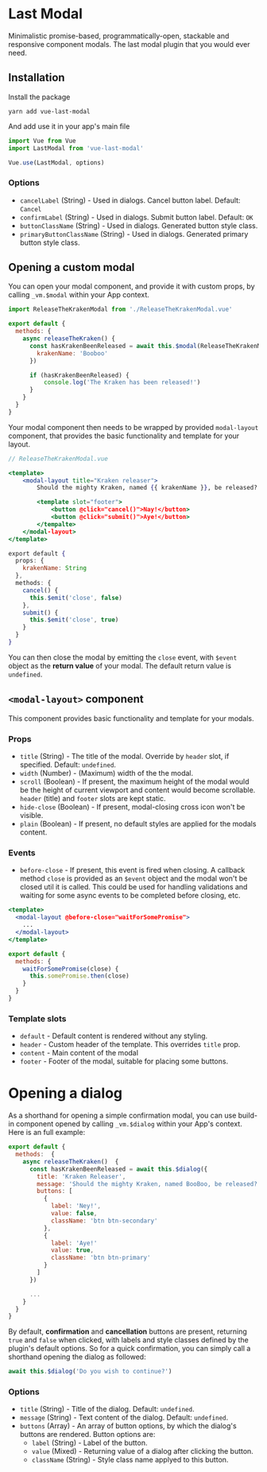 
# Last Modal
Minimalistic promise-based, programmatically-open, stackable and responsive component modals. The last modal plugin that you would ever need.

## Installation
Install the package

`yarn add vue-last-modal`

And add use it in your app's main file

```javascript
import Vue from Vue
import LastModal from 'vue-last-modal'

Vue.use(LastModal, options)
```
### Options
- `cancelLabel` (String) - Used in dialogs. Cancel button label. Default: `Cancel`
- `confirmLabel` (String) - Used in dialogs. Submit button label. Default: `OK`
- `buttonClassName` (String) - Used in dialogs. Generated button style class.
- `primaryButtonClassName` (String) - Used in dialogs. Generated primary button style class.


## Opening a custom modal
You can open your modal component, and provide it with custom props, by calling `_vm.$modal` within your App context.

```javascript
import ReleaseTheKrakenModal from './ReleaseTheKrakenModal.vue'

export default {
  methods: {
    async releaseTheKraken() {
      const hasKrakenBeenReleased = await this.$modal(ReleaseTheKrakenModal, {
        krakenName: 'Booboo'
      })

      if (hasKrakenBeenReleased) {
	      console.log('The Kraken has been released!')
      }
    }
  }
}
```
Your modal component then needs to be wrapped by provided `modal-layout` component, that provides the basic functionality and template for your layout.

```jsx
// ReleaseTheKrakenModal.vue

<template>
	<modal-layout title="Kraken releaser">
		Should the mighty Kraken, named {{ krakenName }}, be released?

		<template slot="footer">
			<button @click="cancel()">Nay!</button>
			<button @click="submit()">Aye!</button>
		</tempalte>
	</modal-layout>
</template>

export default {
  props: {
    krakenName: String
  },
  methods: {
    cancel() {
      this.$emit('close', false)
    },
    submit() {
      this.$emit('close', true)
    }
  }
}
```
You can then close the modal by emitting the `close` event, with `$event` object as the **return value** of your modal. The default return value is `undefined`.

## `<modal-layout>` component
This component provides basic functionality and template for your modals.

### Props
- `title` (String) - The title of the modal. Override by `header` slot, if specified. Default: `undefined`.
- `width` (Number) - (Maximum) width of the the modal.
- `scroll` (Boolean) - If present, the maximum height of the modal would be the height of current viewport and content would become scrollable. `header` (title) and `footer` slots are kept static.
- `hide-close` (Boolean) - If present, modal-closing cross icon won't be visible.
- `plain` (Boolean) - If present, no default styles are applied for the modals content.

### Events
- `before-close` - If present, this event is fired when closing. A callback method `close` is provided as an `$event` object and the modal won't be closed util it is called. This could be used for handling validations and waiting for some async events to be completed before closing, etc.
```jsx
<template>
  <modal-layout @before-close="waitForSomePromise">
    ...
  </modal-layout>
</template>

export default {
  methods: {
    waitForSomePromise(close) {
      this.somePromise.then(close)
    }
  }
}
```

### Template slots
- `default` - Default content is rendered without any styling.
- `header` - Custom header of the template. This overrides `title` prop.
- `content` - Main content of the modal
- `footer` - Footer of the modal, suitable for placing some buttons.

# Opening a dialog
As a shorthand for opening a simple confirmation modal, you can use build-in component opened by calling `_vm.$dialog` within your App's context. Here is an full example:

```javascript
export default {
  methods:  {
    async releaseTheKraken()  {
      const hasKrakenBeenReleased = await this.$dialog({
		title: 'Kraken Releaser',
		message: 'Should the mighty Kraken, named BooBoo, be released?',
        buttons: [
          {
            label: 'Ney!',
            value: false,
            className: 'btn btn-secondary'
          },
          {
            label: 'Aye!'
            value: true,
            className: 'btn btn-primary'
          }
        ]
      })

      ...
    }
  }
}
```

By default, **confirmation** and **cancellation** buttons are present, returning `true` and `false` when clicked, with labels and style classes defined by the plugin's default options. So for a quick confirmation, you can simply call a shorthand opening the dialog as followed:

```javascript
await this.$dialog('Do you wish to continue?')
```


### Options
- `title` (String) - Title of the dialog. Default: `undefined`.
- `message` (String) - Text content of the dialog. Default: `undefined`.
- `buttons` (Array) - An array of button options, by which the dialog's buttons are rendered. Button options are:
	- `label` (String) - Label of the button.
	- `value` (Mixed) - Returning value of a dialog after clicking the button.
	- `className` (String) - Style class name applyed to this button.
